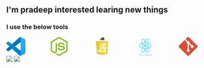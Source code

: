 ## I'm pradeep interested learing new things
### I use the below tools 

<div style="display:flex; flex-direction:row; width:'250px'; justify-content:space-between"> <img src = "./vscode.png" width="50px">
 <img src = "./pngwing.com (1).png" width="50px">
 <img src = "./pngwing.com (2).png" width="50px">
 <img src = "./pngwing.com (3).png" width="50px">
 <img src = "./pngwing.com (4).png" width="50px">
 </div>
 
 <img src="https://github-readme-stats.vercel.app/api?username=R-pradeep2005&show_icons=true&theme=dark"/>
 <img src="https://github-readme-stats.vercel.app/api/top-langs/?username=R-pradeep2005&theme=dark&layout=compact"/>


